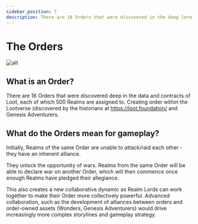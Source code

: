 ```yaml
---
sidebar_position: 7
description: There are 16 Orders that were discovered in the deep lore of Loot, each of which 500 Realms are assigned to.
---
```


# The Orders

![alt](/img/order.png)

## What is an Order?

There are 16 Orders that were discovered deep in the data and contracts of Loot, each of which 500 Realms are assigned to. Creating order within the Lootverse (discovered by the historians at https://loot.foundation/ and Genesis Adventurers.


## What do the Orders mean for gameplay?

Initially, Realms of the same Order are unable to attack/raid each other - they have an inherent alliance.

They unlock the opportunity of wars. Realms from the same Order will be able to declare war on another Order, which will then commence once enough Realms have pledged their allegiance.

This also creates a new collaborative dynamic as Realm Lords can work together to make their Order more collectively powerful. Advanced collaboration, such as the development of alliances between orders and order-owned assets (Wonders, Genesis Adventurers) would drive increasingly more complex storylines and gameplay strategy.
